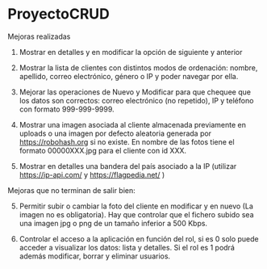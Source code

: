 # ProyectoCRUD
Mejoras realizadas
1)	Mostrar en detalles y en modificar la opción de siguiente y anterior

2)	Mostrar la lista de clientes con distintos modos de ordenación: nombre, apellido, correo electrónico, género o IP y poder navegar por ella. 

3)	Mejorar las operaciones de Nuevo y Modificar para que chequee que los datos son correctos:  correo electrónico (no repetido), IP y teléfono con formato 999-999-9999.

4)	Mostrar una imagen asociada al cliente almacenada previamente en uploads o una imagen por defecto aleatoria generada por https://robohash.org si no existe. En nombre de las fotos tiene el formato 00000XXX.jpg para el cliente con id XXX. 

6)	Mostrar en detalles una bandera del país asociado a la IP (utilizar https://ip-api.com/  y  https://flagpedia.net/ )

Mejoras que no terminan de salir bien:

5)	Permitir subir o cambiar la foto del cliente en modificar y en nuevo (La imagen no es obligatoria). Hay que controlar que el fichero subido sea una imagen jpg  o png de un tamaño inferior a 500 Kbps. 

9)	Controlar el acceso a la aplicación en función del rol, si es 0 solo puede acceder a visualizar los datos: lista y detalles. Si el rol es 1 podrá además modificar, borrar y eliminar usuarios. 
